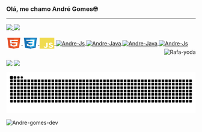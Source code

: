 ### Olá, me chamo André Gomes🤓
<hr>

 <div>
  <a href="https://github.com/Andre-gomes-dev">
  <img height="150em" src="https://github-readme-stats.vercel.app/api?username=Andre-gomes-dev&show_icons=true&theme=chartreuse-dark&include_all_commits=true&count_private=true"/>
  <img height="150em" src="https://github-readme-stats.vercel.app/api/top-langs/?username=Andre-gomes-dev&layout=compact&langs_count=7&theme=chartreuse-dark"/>
</div>

<div style="display: inline_block"><br>
  <img align="center" alt="Andre-HTML" height="30" width="40" src="https://raw.githubusercontent.com/devicons/devicon/master/icons/html5/html5-original.svg">
  <img align="center" alt="Andre-CSS" height="30" width="40" src="https://raw.githubusercontent.com/devicons/devicon/master/icons/css3/css3-original.svg">
  <img align="center" alt="Andre-Js" height="30" width="40" src="https://raw.githubusercontent.com/devicons/devicon/master/icons/javascript/javascript-plain.svg">
  <img align="center" alt="Andre-Js" height="80" width="80" src="https://cdn.jsdelivr.net/gh/devicons/devicon/icons/nodejs/nodejs-original-wordmark.svg">
  <img align="center" alt="Andre-Java" height="60" width="60" src="https://cdn.jsdelivr.net/gh/devicons/devicon/icons/java/java-original-wordmark.svg">
  <img align="center" alt="Andre-Java" height="80" width="80" src="https://cdn.jsdelivr.net/gh/devicons/devicon/icons/mysql/mysql-original-wordmark.svg">
  <img align="center" alt="Andre-Js" height="30" width="40" src="https://cdn.jsdelivr.net/gh/devicons/devicon/icons/vscode/vscode-original.svg">
  <img align="right" alt="Rafa-yoda" src="https://c.tenor.com/Lzr7afFB7xUAAAAM/microsoft-hackathon-hackathon.gif">
</div>
 
  ##


<div>
  <a href = "mailto:gomeshub4@gmail.com"><img src="https://img.shields.io/badge/-Gmail-%23333?style=for-the-badge&logo=gmail&logoColor=white" target="_blank"></a>
  <a href="https://www.linkedin.com/in/andr%C3%A9-gomes-186100211" target="_blank"><img src="https://img.shields.io/badge/-LinkedIn-%230077B5?style=for-the-badge&logo=linkedin&logoColor=white" target="_blank"></a> 

 
 
  ![Snake animation](https://github.com/Andre-gomes-dev/Andre-gomes-dev/blob/output/github-contribution-grid-snake.svg)
 </div> 


<img src="https://komarev.com/ghpvc/?username=Andre-gomes-dev&color=green" alt="Andre-gomes-dev" /> 







